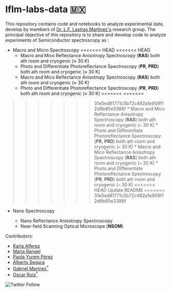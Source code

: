 # lflm-labs-data 🇲🇽

This repository contains code and notebooks to analyze experimental data, develop by members of  [Dr. L.F. Lastras Martinez's](http://www.iico.uaslp.mx/Paginas/Luis-Felipe.aspx) research group.
The principal objective of this repository is to share and develop code to analyze experiments of Semiconductor spectroscopy as : 

+ Macro and Micro Spectroscopy
<<<<<<< HEAD
<<<<<<< HEAD
    * Macro and Mico Reflectance Anisotropy Spectroscopy (**RAS**) both ath room  and cryogenic ($`\approx`$ 30 K)
    * Photo and Differentiate Photoreflectance Spectroscopy (**PR**, **PRD**) both ath room  and cryogenic ($\approx$ 30 K)
    * Macro and Mico Reflectance Anisotropy Spectroscopy (**RAS**) both ath room  and cryogenic ($\approx$ 30 K)
    * Photo and Differentiate Photoreflectance Spectroscopy (**PR**, **PRD**) both ath room  and cryogenic ($\approx$ 30 K)
=======
=======
>>>>>>> 31e5ed81771c5b72c482a1e909f12d6b85e3386f
    * Macro and Mico Reflectance Anisotropy Spectroscopy (**RAS**) both ath room  and cryogenic (`≈` 30 K)
    * Photo and Differentiate Photoreflectance Spectroscopy (**PR**, **PRD**) both ath room  and cryogenic (`≈` 30 K)
    * Macro and Mico Reflectance Anisotropy Spectroscopy (**RAS**) both ath room  and cryogenic (`≈` 30 K)
    * Photo and Differentiate Photoreflectance Spectroscopy (**PR**, **PRD**) both ath room  and cryogenic (`≈` 30 K)
<<<<<<< HEAD
>>>>>>> Update README
=======
>>>>>>> 31e5ed81771c5b72c482a1e909f12d6b85e3386f
+ Nano Spectroscopy

    * Nano Reflectance Anisotropy Spectroscopy 
    * Near-field Scanning Optical Microscope (**NSOM**)

Contributors:
* [Karla Alferez](https://github.com/KarlaAlf)
* [Maria Rangel](https://github.com/Mariarangel6)
* [Paola Yurem Pérez](https://github.com/PaolaYurem)
* [Alberto Segura](https://github.com/AlbertoSegura24)
* [Gabriel Martnez<sup>*</sup>](https://github.com/Gabmtzz)
* [Oscar Ruiz<sup>*</sup>](https://github.com/RUCO13)<br/>


![Twitter Follow](https://img.shields.io/twitter/follow/ruco0713?color=blue&logo=twitter&style=for-the-badge)
